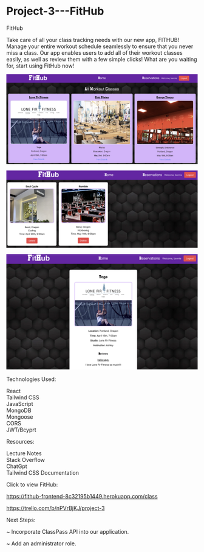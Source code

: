 # Project-3---FitHub

FitHub

Take care of all your class tracking needs with our new app, FITHUB! Manage your entire workout schedule seamlessly to ensure that you never miss a class. Our app enables users to add all of their workout classes easily, as well as review them with a few simple clicks! What are you waiting for, start using FitHub now!

![alt text](Home.png)

![alt text](Class.png)

![alt text](Reservation.png)

Technologies Used:

React <br/>
Tailwind CSS<br/>
JavaScript <br/>
MongoDB <br/>
Mongoose <br/>
CORS <br/>
JWT/Bcyprt<br/>

Resources:

Lecture Notes <br/>
Stack Overflow <br/>
ChatGpt <br/>
Tailwind CSS Documentation <br/>

Click to view FitHub:

https://fithub-frontend-8c32195b1449.herokuapp.com/class

https://trello.com/b/nPVrBjKJ/project-3

Next Steps: 

~ Incorporate ClassPass API into our application.

~ Add an administrator role. 


